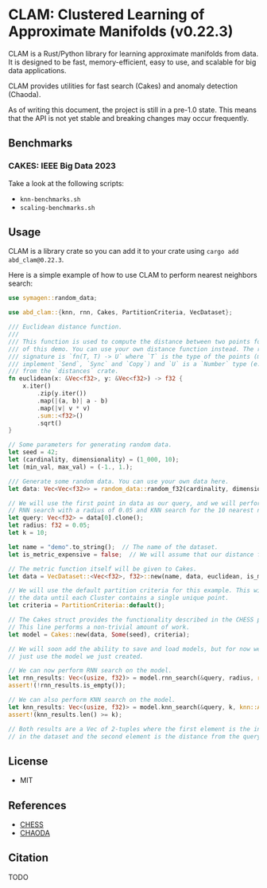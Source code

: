 # CLAM: Clustered Learning of Approximate Manifolds (v0.22.3)

CLAM is a Rust/Python library for learning approximate manifolds from data.
It is designed to be fast, memory-efficient, easy to use, and scalable for big data applications.

CLAM provides utilities for fast search (Cakes) and anomaly detection (Chaoda).

As of writing this document, the project is still in a pre-1.0 state.
This means that the API is not yet stable and breaking changes may occur frequently.

## Benchmarks

### CAKES: IEEE Big Data 2023

Take a look at the following scripts:

- `knn-benchmarks.sh`
- `scaling-benchmarks.sh`

## Usage

CLAM is a library crate so you can add it to your crate using `cargo add abd_clam@0.22.3`.

Here is a simple example of how to use CLAM to perform nearest neighbors search:

```rust
use symagen::random_data;

use abd_clam::{knn, rnn, Cakes, PartitionCriteria, VecDataset};

/// Euclidean distance function.
///
/// This function is used to compute the distance between two points for the purposes
/// of this demo. You can use your own distance function instead. The required
/// signature is `fn(T, T) -> U` where `T` is the type of the points (must
/// implement `Send`, `Sync` and `Copy`) and `U` is a `Number` type (e.g. `f32`)
/// from the `distances` crate.
fn euclidean(x: &Vec<f32>, y: &Vec<f32>) -> f32 {
    x.iter()
        .zip(y.iter())
        .map(|(a, b)| a - b)
        .map(|v| v * v)
        .sum::<f32>()
        .sqrt()
}

// Some parameters for generating random data.
let seed = 42;
let (cardinality, dimensionality) = (1_000, 10);
let (min_val, max_val) = (-1., 1.);

/// Generate some random data. You can use your own data here.
let data: Vec<Vec<f32>> = random_data::random_f32(cardinality, dimensionality, min_val, max_val, seed);

// We will use the first point in data as our query, and we will perform
// RNN search with a radius of 0.05 and KNN search for the 10 nearest neighbors.
let query: Vec<f32> = data[0].clone();
let radius: f32 = 0.05;
let k = 10;

let name = "demo".to_string();  // The name of the dataset.
let is_metric_expensive = false;  // We will assume that our distance function is cheap to compute.

// The metric function itself will be given to Cakes.
let data = VecDataset::<Vec<f32>, f32>::new(name, data, euclidean, is_metric_expensive);

// We will use the default partition criteria for this example. This will partition
// the data until each Cluster contains a single unique point.
let criteria = PartitionCriteria::default();

// The Cakes struct provides the functionality described in the CHESS paper.
// This line performs a non-trivial amount of work.
let model = Cakes::new(data, Some(seed), criteria);

// We will soon add the ability to save and load models, but for now we will
// just use the model we just created.

// We can now perform RNN search on the model.
let rnn_results: Vec<(usize, f32)> = model.rnn_search(&query, radius, rnn::Algorithm::Clustered);
assert!(!rnn_results.is_empty());

// We can also perform KNN search on the model.
let knn_results: Vec<(usize, f32)> = model.knn_search(&query, k, knn::Algorithm::RepeatedRnn);
assert!(knn_results.len() >= k);

// Both results are a Vec of 2-tuples where the first element is the index of the point
// in the dataset and the second element is the distance from the query point.
```

<!-- TODO: Provide snippets for using Chaoda -->

## License

- MIT

## References

- [CHESS](https://arxiv.org/abs/1908.08551)
- [CHAODA](https://arxiv.org/abs/2103.11774)

## Citation

TODO
